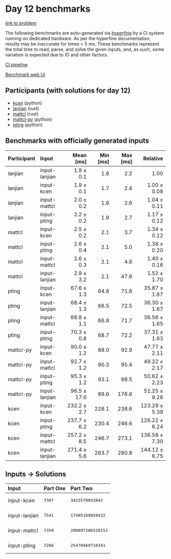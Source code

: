 # Day 12 benchmarks

[link to problem](https://adventofcode.com/2023/day/12)

The following benchmarks are auto-generated via
[hyperfine](https://github.com/sharkdp/hyperfine) by a CI system running on
dedicated hardware. As per the hyperfine documentation, results may be
inaccurate for times < 5 ms. These benchmarks represent the total time to read,
parse, and solve the given inputs, and, as such, some variation is expected due
to IO and other factors.

[CI pipeline](http://ci.papercode.net:8080/teams/main/pipelines/aoc2023)

[Benchmark web UI](https://aoc.ancalagon.black)


## Participants (with solutions for day 12)

- [kcen](https://github.com/kcen/aoc2023) (python)
- [lanjian](https://github.com/lanjian/aoc-2023) (rust)
- [mattcl](https://github.com/mattcl/aoc2023) (rust)
- [mattcl-py](https://github.com/mattcl/aoc2023-py) (python)
- [pting](https://github.com/pting/aoc2023) (python)


## Benchmarks with officially generated inputs

| Participant | Input | Mean [ms] | Min [ms] | Max [ms] | Relative |
|:---|:---|---:|---:|---:|---:|
| lanjian | input-lanjian | 1.9 ± 0.1 | 1.8 | 2.2 | 1.00 |
| lanjian | input-kcen | 1.9 ± 0.1 | 1.7 | 2.4 | 1.00 ± 0.08 |
| lanjian | input-mattcl | 2.0 ± 0.2 | 1.8 | 2.6 | 1.04 ± 0.11 |
| lanjian | input-pting | 2.2 ± 0.2 | 1.9 | 2.7 | 1.17 ± 0.12 |
| mattcl | input-kcen | 2.5 ± 0.2 | 2.1 | 3.7 | 1.34 ± 0.12 |
| mattcl | input-pting | 2.6 ± 0.4 | 2.1 | 5.0 | 1.38 ± 0.20 |
| mattcl | input-mattcl | 2.6 ± 0.3 | 2.1 | 4.8 | 1.40 ± 0.16 |
| mattcl | input-lanjian | 2.9 ± 3.2 | 2.1 | 47.8 | 1.52 ± 1.70 |
| pting | input-kcen | 67.6 ± 1.3 | 64.8 | 71.8 | 35.87 ± 1.67 |
| pting | input-lanjian | 68.4 ± 1.3 | 66.5 | 72.5 | 36.30 ± 1.67 |
| pting | input-mattcl | 68.8 ± 1.1 | 66.8 | 71.7 | 36.56 ± 1.65 |
| pting | input-pting | 70.3 ± 0.8 | 68.7 | 72.2 | 37.31 ± 1.63 |
| mattcl-py | input-kcen | 90.0 ± 1.2 | 88.0 | 92.9 | 47.77 ± 2.11 |
| mattcl-py | input-mattcl | 92.7 ± 1.2 | 90.3 | 95.4 | 49.22 ± 2.17 |
| mattcl-py | input-pting | 95.3 ± 1.2 | 93.1 | 98.5 | 50.62 ± 2.23 |
| mattcl-py | input-lanjian | 96.5 ± 17.0 | 89.6 | 176.6 | 51.25 ± 9.28 |
| kcen | input-kcen | 232.2 ± 2.7 | 228.1 | 238.6 | 123.29 ± 5.39 |
| kcen | input-pting | 237.7 ± 6.2 | 230.4 | 246.6 | 126.22 ± 6.24 |
| kcen | input-mattcl | 257.2 ± 8.5 | 246.7 | 273.1 | 136.58 ± 7.30 |
| kcen | input-lanjian | 271.4 ± 5.6 | 263.7 | 280.8 | 144.12 ± 6.75 |


## Inputs -> Solutions

| Input | Part One | Part Two |
|:---|:---|:---|
|input-kcen|<pre>7307</pre>|<pre>3415570893842</pre>|
|input-lanjian|<pre>7541</pre>|<pre>17485169859432</pre>|
|input-mattcl|<pre>7350</pre>|<pre>200097286528151</pre>|
|input-pting|<pre>7286</pre>|<pre>25470469710341</pre>|